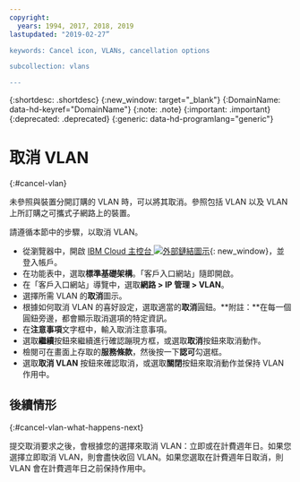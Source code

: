```yaml
---
copyright:
  years: 1994, 2017, 2018, 2019
lastupdated: "2019-02-27”

keywords: Cancel icon, VLANs, cancellation options

subcollection: vlans

---
```


{:shortdesc: .shortdesc}
{:new_window: target="_blank"}
{:DomainName: data-hd-keyref="DomainName"}
{:note: .note}
{:important: .important}
{:deprecated: .deprecated}
{:generic: data-hd-programlang="generic"}

# 取消 VLAN
{:#cancel-vlan}

未參照與裝置分開訂購的 VLAN 時，可以將其取消。參照包括 VLAN 以及 VLAN 上所訂購之可攜式子網路上的裝置。

請遵循本節中的步驟，以取消 VLAN。

* 從瀏覽器中，開啟 [IBM Cloud 主控台 ![外部鏈結圖示](../../icons/launch-glyph.svg "外部鏈結圖示")](https://{DomainName}/){: new_window}，並登入帳戶。
* 在功能表中，選取**標準基礎架構**。「客戶入口網站」隨即開啟。
* 在「客戶入口網站」導覽中，選取**網路 > IP 管理 > VLAN**。
* 選擇所需 VLAN 的**取消**圖示。
* 根據如何取消 VLAN 的喜好設定，選取適當的**取消**圓鈕。**附註：**在每一個圓鈕旁邊，都會顯示取消選項的特定資訊。
* 在**注意事項**文字框中，輸入取消注意事項。
* 選取**繼續**按鈕來繼續進行確認蹦現方框，或選取**取消**按鈕來取消動作。
* 檢閱可在畫面上存取的**服務條款**，然後按一下**認可**勾選框。
* 選取**取消 VLAN** 按鈕來確認取消，或選取**關閉**按鈕來取消動作並保持 VLAN 作用中。

## 後續情形
{:#cancel-vlan-what-happens-next}

提交取消要求之後，會根據您的選擇來取消 VLAN：立即或在計費週年日。如果您選擇立即取消 VLAN，則會盡快收回 VLAN。如果您選取在計費週年日取消，則 VLAN 會在計費週年日之前保持作用中。
